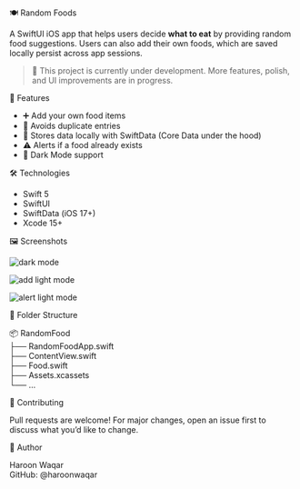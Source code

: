 🍽️ Random Foods

A SwiftUI iOS app that helps users decide **what to eat** by providing random food suggestions. 
Users can also add their own foods, which are saved locally persist across app sessions.

> 🚧 This project is currently under development. More features, polish, and UI improvements are in progress.

📱 Features

- ➕ Add your own food items
- 🧠 Avoids duplicate entries
- 💾 Stores data locally with SwiftData (Core Data under the hood)
- ⚠️ Alerts if a food already exists
- 🌙 Dark Mode support

🛠️ Technologies

- Swift 5
- SwiftUI
- SwiftData (iOS 17+)
- Xcode 15+

🖼️ Screenshots

![dark mode](https://github.com/user-attachments/assets/e90c50ed-c2c7-4ae5-8b3f-d08e6923d882)

![add light mode](https://github.com/user-attachments/assets/5b700193-d836-4dc0-920e-f6dce052aeda)

![alert light mode](https://github.com/user-attachments/assets/9063f259-c4fd-4015-8bf1-438ecaa398dc)


📂 Folder Structure

📦 RandomFood                       
├── RandomFoodApp.swift            
├── ContentView.swift                  
├── Food.swift               
├── Assets.xcassets            
└── ...

🤝 Contributing

Pull requests are welcome! For major changes, open an issue first to discuss what you’d like to change.

👤 Author

Haroon Waqar                  
GitHub: @haroonwaqar
